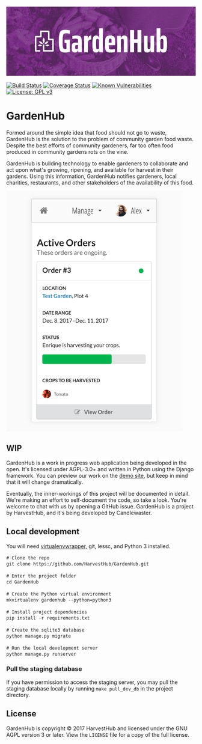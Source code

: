 ![GardenHub Promo Banner](gardenhub-promo.png)

[![Build Status](https://travis-ci.org/HarvestHub/GardenHub.svg?branch=master)](https://travis-ci.org/HarvestHub/GardenHub)
[![Coverage Status](https://coveralls.io/repos/github/HarvestHub/GardenHub/badge.svg)](https://coveralls.io/github/HarvestHub/GardenHub)
[![Known Vulnerabilities](https://snyk.io/test/github/harvesthub/gardenhub/badge.svg)](https://snyk.io/test/github/harvesthub/gardenhub)
[![License: GPL v3](https://img.shields.io/badge/License-AGPL%20v3-blue.svg)](https://www.gnu.org/licenses/agpl-3.0)

# GardenHub

Formed around the simple idea that food should not go to waste, GardenHub is the solution to the problem of community garden food waste. Despite the best efforts of community gardeners, far too often food produced in community gardens rots on the vine.

GardenHub is building technology to enable gardeners to collaborate and act upon what's growing, ripening, and available for harvest in their gardens. Using this information, GardenHub notifies gardeners, local charities, restaurants, and other stakeholders of the availability of this food.

<img src="gardenhub-screenshot.png" alt="GardenHub Mobile Screenshot" style="max-height: 640px">

## WIP

GardenHub is a work in progress web application being developed in the open. It's licensed under AGPL-3.0+ and written in Python using the Django framework. You can preview our work on the [demo site](http://gardenhub.candlewaster.co/), but keep in mind that it will change dramatically.

Eventually, the inner-workings of this project will be documented in detail. We're making an effort to self-document the code, so take a look. You're welcome to chat with us by opening a GitHub issue. GardenHub is a project by HarvestHub, and it's being developed by Candlewaster.

## Local development

You will need [virtualenvwrapper](http://virtualenvwrapper.readthedocs.io/en/latest/), git, lessc, and Python 3 installed.

```
# Clone the repo
git clone https://github.com/HarvestHub/GardenHub.git

# Enter the project folder
cd GardenHub

# Create the Python virtual environment
mkvirtualenv gardenhub --python=python3

# Install project dependencies
pip install -r requirements.txt

# Create the sqlite3 database
python manage.py migrate

# Run the local development server
python manage.py runserver
```

### Pull the staging database
If you have permission to access the staging server, you may pull the staging database locally by running `make pull_dev_db` in the project directory.

## License

GardenHub is copyright © 2017 HarvestHub and licensed under the GNU AGPL version 3 or later. View the `LICENSE` file for a copy of the full license.
